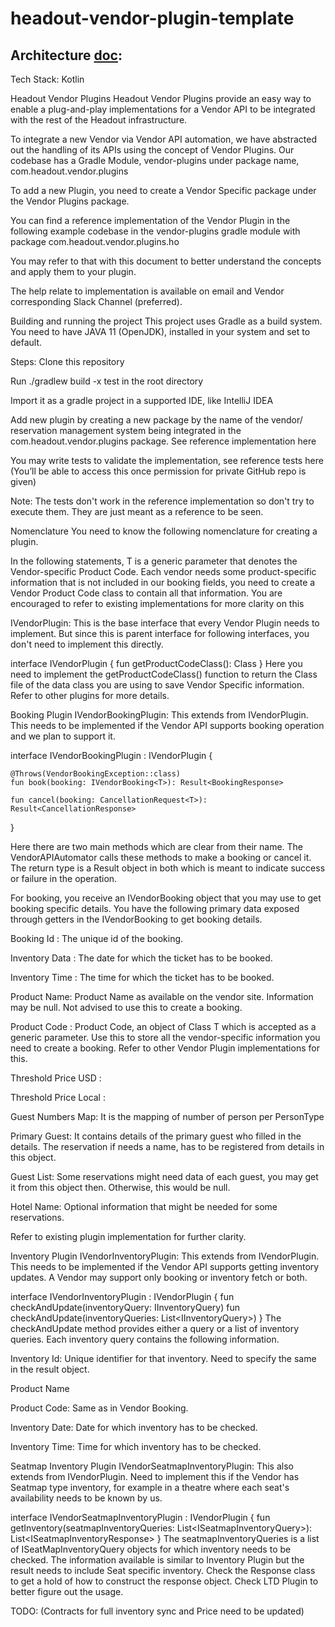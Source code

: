 # headout-vendor-plugin-template

## Architecture [doc](https://headout.atlassian.net/wiki/external/984154121/ZGMzMTIwMzhhZDU4NDVkOGJkZGNjNDZiMDU3NDMxYzI?atlOrigin=eyJpIjoiY2Q0MGU0Mzk5ZmFiNGQ5OWJjMmU1YjQ2YjkxMzYxYTEiLCJwIjoiYyJ9): 

Tech Stack:
Kotlin

Headout Vendor Plugins
Headout Vendor Plugins provide an easy way to enable a plug-and-play implementations for a Vendor API to be integrated with the rest of the Headout infrastructure.

To integrate a new Vendor via Vendor API automation, we have abstracted out the handling of its APIs using the concept of Vendor Plugins. Our codebase has a Gradle Module, vendor-plugins under package name, com.headout.vendor.plugins

To add a new Plugin, you need to create a Vendor Specific package under the Vendor Plugins package.

You can find a reference implementation of the Vendor Plugin in the following example codebase in the vendor-plugins gradle module with package com.headout.vendor.plugins.ho

You may refer to that with this document to better understand the concepts and apply them to your plugin.

The help relate to implementation is available on email and Vendor corresponding Slack Channel (preferred).

Building and running the project
This project uses Gradle as a build system. You need to have JAVA 11 (OpenJDK), installed in your system and set to default.

Steps:
Clone this repository

Run ./gradlew build -x test in the root directory

Import it as a gradle project in a supported IDE, like IntelliJ IDEA

Add new plugin by creating a new package by the name of the vendor/ reservation management system being integrated in the com.headout.vendor.plugins package. See reference implementation here

You may write tests to validate the implementation, see reference tests here (You’ll be able to access this once permission for private GitHub repo is given)

Note: The tests don't work in the reference implementation so don't try to execute them. They are just meant as a reference to be seen.

Nomenclature
You need to know the following nomenclature for creating a plugin.

In the following statements, T is a generic parameter that denotes the Vendor-specific Product Code. Each vendor needs some product-specific information that is not included in our booking fields, you need to create a Vendor Product Code class to contain all that information. You are encouraged to refer to existing implementations for more clarity on this

IVendorPlugin<T>: This is the base interface that every Vendor Plugin needs to implement. But since this is parent interface for following interfaces, you don't need to implement this directly.


interface IVendorPlugin<T> {
    fun getProductCodeClass(): Class<T>
}
Here you need to implement the getProductCodeClass() function to return the Class file of the data class you are using to save Vendor Specific information. Refer to other plugins for more details.

Booking Plugin
IVendorBookingPlugin<T>: This extends from IVendorPlugin<T>. This needs to be implemented if the Vendor API supports booking operation and we plan to support it.


interface IVendorBookingPlugin<T> : IVendorPlugin<T> {

    @Throws(VendorBookingException::class)
    fun book(booking: IVendorBooking<T>): Result<BookingResponse>

    fun cancel(booking: CancellationRequest<T>): Result<CancellationResponse>
}

Here there are two main methods which are clear from their name. The VendorAPIAutomator calls these methods to make a booking or cancel it. The return type is a Result object in both which is meant to indicate success or failure in the operation.

For booking, you receive an IVendorBooking<T> object that you may use to get booking specific details. You have the following primary data exposed through getters in the IVendorBooking to get booking details.

Booking Id : The unique id of the booking.

Inventory Data : The date for which the ticket has to be booked.

Inventory Time : The time for which the ticket has to be booked.

Product Name: Product Name as available on the vendor site. Information may be null. Not advised to use this to create a booking.

Product Code : Product Code, an object of Class T which is accepted as a generic parameter. Use this to store all the vendor-specific information you need to create a booking. Refer to other Vendor Plugin implementations for this.

Threshold Price USD :

Threshold Price Local :

Guest Numbers Map: It is the mapping of number of person per PersonType

Primary Guest: It contains details of the primary guest who filled in the details. The reservation if needs a name, has to be registered from details in this object.

Guest List: Some reservations might need data of each guest, you may get it from this object then. Otherwise, this would be null.

Hotel Name: Optional information that might be needed for some reservations.

Refer to existing plugin implementation for further clarity.

Inventory Plugin
IVendorInventoryPlugin<T>: This extends from IVendorPlugin<T>. This needs to be implemented if the Vendor API supports getting inventory updates. A Vendor may support only booking or inventory fetch or both.


interface IVendorInventoryPlugin<T> : IVendorPlugin<T> {
    fun checkAndUpdate(inventoryQuery: IInventoryQuery<T>)
    fun checkAndUpdate(inventoryQueries: List<IInventoryQuery<T>>)
}
The checkAndUpdate method provides either a query or a list of inventory queries. Each inventory query contains the following information.

Inventory Id: Unique identifier for that inventory. Need to specify the same in the result object.

Product Name

Product Code: Same as in Vendor Booking.

Inventory Date: Date for which inventory has to be checked.

Inventory Time: Time for which inventory has to be checked.

Seatmap Inventory Plugin
IVendorSeatmapInventoryPlugin<T>: This also extends from IVendorPlugin<T>. Need to implement this if the Vendor has Seatmap type inventory, for example in a theatre where each seat's availability needs to be known by us.


interface IVendorSeatmapInventoryPlugin<T> : IVendorPlugin<T> {
    fun getInventory(seatmapInventoryQueries: List<ISeatmapInventoryQuery<T>>): List<ISeatmapInventoryResponse<T>>
}
The seatmapInventoryQueries is a list of ISeatMapInventoryQuery<T> objects for which inventory needs to be checked. The information available is similar to Inventory Plugin but the result needs to include Seat specific inventory. Check the Response class to get a hold of how to construct the response object. Check LTD Plugin to better figure out the usage.

 

TODO:
(Contracts for full inventory sync and Price need to be updated)
